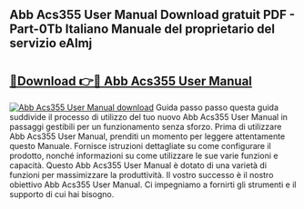 ## Abb Acs355 User Manual Download gratuit PDF - Part-0Tb Italiano Manuale del proprietario del servizio eAlmj

# <h2><a href="http://dfg16u9.blite.top/?on=Abb+Acs355+User+Manual">🔗Download 👉🔴 Abb Acs355 User Manual</a></h2>

[![Abb Acs355 User Manual download](https://i.imgur.com/lujVjoI.png)](http://dfg16u9.blite.top/?on=Abb+Acs355+User+Manual)
Guida passo passo questa guida suddivide il processo di utilizzo del tuo nuovo Abb Acs355 User Manual in passaggi gestibili per un funzionamento senza sforzo. Prima di utilizzare Abb Acs355 User Manual, prenditi un momento per leggere attentamente questo Manuale. Fornisce istruzioni dettagliate su come configurare il prodotto, nonché informazioni su come utilizzare le sue varie funzioni e capacità. Questo Abb Acs355 User Manual è dotato di una varietà di funzioni per massimizzare la produttività. Il vostro successo è il nostro obiettivo Abb Acs355 User Manual. Ci impegniamo a fornirti gli strumenti e il supporto di cui hai bisogno.
